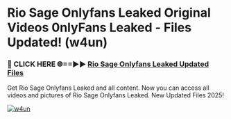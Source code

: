 # Rio Sage Onlyfans Leaked Original Videos 0nlyFans Leaked - Files Updated! (w4un)

<h3>🔴 CLICK HERE 🌐==►► <a href="https://tinyurl.com/4seja8ks" rel="nofollow">Rio Sage Onlyfans Leaked Updated Files</a></h3>

Get Rio Sage Onlyfans Leaked and all content. Now you can access all videos and pictures of Rio Sage Onlyfans Leaked. New Updated Files 2025!

[![w4un](https://i.imgur.com/EWjZXRe.gif)](https://tinyurl.com/4seja8ks)
